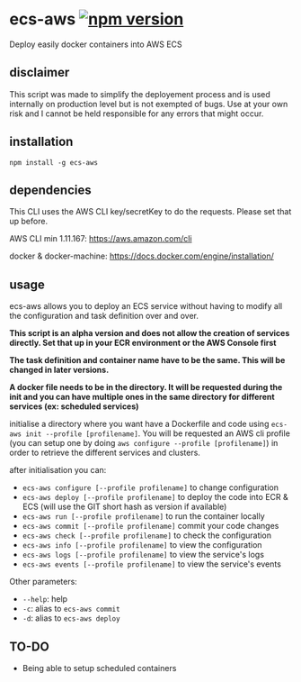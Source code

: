# ecs-aws [![npm version](https://badge.fury.io/js/ecs-aws.svg)](https://badge.fury.io/js/ecs-aws) 


Deploy easily docker containers into AWS ECS

## disclaimer

This script was made to simplify the deployement process and is used internally on production level but is not exempted of bugs.
Use at your own risk and I cannot be held responsible for any errors that might occur.

## installation

`npm install -g ecs-aws`

## dependencies

This CLI uses the AWS CLI key/secretKey to do the requests. Please set that up before.

AWS CLI min 1.11.167: https://aws.amazon.com/cli

docker & docker-machine: https://docs.docker.com/engine/installation/

## usage

ecs-aws allows you to deploy an ECS service without having to modify all the configuration and task definition over and over.

**This script is an alpha version and does not allow the creation of services directly. Set that up in your ECR environment or the AWS Console first**

**The task definition and container name have to be the same. This will be changed in later versions.**

**A docker file needs to be in the directory. It will be requested during the init and you can have multiple ones in the same directory for different services (ex: scheduled services)**

initialise a directory where you want have a Dockerfile and code using `ecs-aws init --profile [profilename]`. You will be requested an AWS cli profile (you can setup one by doing `aws configure --profile [profilename]`) in order to retrieve the different services and clusters.

after initialisation you can:
* `ecs-aws configure [--profile profilename]` to change configuration
* `ecs-aws deploy [--profile profilename]` to deploy the code into ECR & ECS (will use the GIT short hash as version if available)
* `ecs-aws run [--profile profilename]` to run the container locally
* `ecs-aws commit [--profile profilename]` commit your code changes
* `ecs-aws check [--profile profilename]` to check the configuration
* `ecs-aws info [--profile profilename]` to view the configuration
* `ecs-aws logs [--profile profilename]` to view the service's logs
* `ecs-aws events [--profile profilename]` to view the service's events


Other parameters:
* `--help`: help
* `-c`: alias to `ecs-aws commit`
* `-d`: alias to `ecs-aws deploy`


## TO-DO

* Being able to setup scheduled containers
